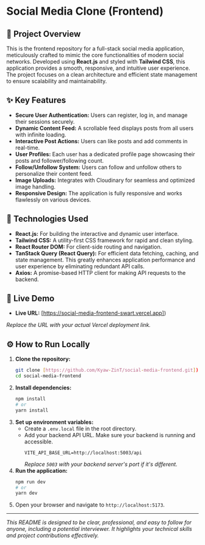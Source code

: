 # Social Media Clone (Frontend)

## 🌟 Project Overview

This is the frontend repository for a full-stack social media application, meticulously crafted to mimic the core functionalities of modern social networks. Developed using **React.js** and styled with **Tailwind CSS**, this application provides a smooth, responsive, and intuitive user experience. The project focuses on a clean architecture and efficient state management to ensure scalability and maintainability.

## ✨ Key Features

- **Secure User Authentication:** Users can register, log in, and manage their sessions securely.
- **Dynamic Content Feed:** A scrollable feed displays posts from all users with infinite loading.
- **Interactive Post Actions:** Users can like posts and add comments in real-time.
- **User Profiles:** Each user has a dedicated profile page showcasing their posts and follower/following count.
- **Follow/Unfollow System:** Users can follow and unfollow others to personalize their content feed.
- **Image Uploads:** Integrates with Cloudinary for seamless and optimized image handling.
- **Responsive Design:** The application is fully responsive and works flawlessly on various devices.

## 🚀 Technologies Used

- **React.js:** For building the interactive and dynamic user interface.
- **Tailwind CSS:** A utility-first CSS framework for rapid and clean styling.
- **React Router DOM:** For client-side routing and navigation.
- **TanStack Query (React Query):** For efficient data fetching, caching, and state management. This greatly enhances application performance and user experience by eliminating redundant API calls.
- **Axios:** A promise-based HTTP client for making API requests to the backend.


## 🔗 Live Demo

- **Live URL:** [https://social-media-frontend-swart.vercel.app])
  
_Replace the URL with your actual Vercel deployment link._

## ⚙️ How to Run Locally

1.  **Clone the repository:**
    ```bash
    git clone [https://github.com/Kyaw-ZinT/social-media-frontend.git])
    cd social-media-frontend
    ```
2.  **Install dependencies:**
    ```bash
    npm install
    # or
    yarn install
    ```
3.  **Set up environment variables:**
    * Create a `.env.local` file in the root directory.
    * Add your backend API URL. Make sure your backend is running and accessible.
        ```
        VITE_API_BASE_URL=http://localhost:5003/api 
        ```
        _Replace `5003` with your backend server's port if it's different._
4.  **Run the application:**
    ```bash
    npm run dev
    # or
    yarn dev
    ```
5.  Open your browser and navigate to `http://localhost:5173`.

---
_This README is designed to be clear, professional, and easy to follow for anyone, including a potential interviewer. It highlights your technical skills and project contributions effectively._
